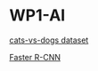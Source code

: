 # WP1-AI

[cats-vs-dogs dataset](https://www.kaggle.com/datasets/shaunthesheep/microsoft-catsvsdogs-dataset)

[Faster R-CNN](https://blog.paperspace.com/faster-r-cnn-explained-object-detection/)